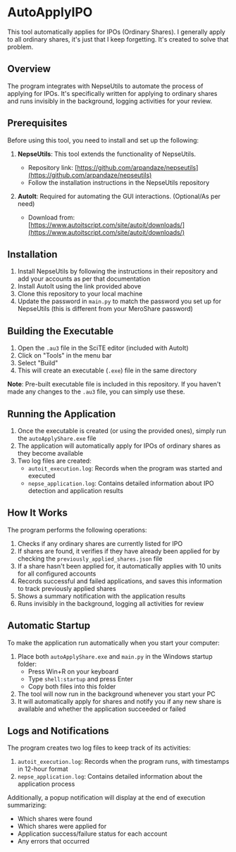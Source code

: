 # AutoApplyIPO

This tool automatically applies for IPOs (Ordinary Shares). I generally apply to all ordinary shares, it's just that I keep forgetting. It's created to solve that problem.

## Overview

The program integrates with NepseUtils to automate the process of applying for IPOs. It's specifically written for applying to ordinary shares and runs invisibly in the background, logging activities for your review.

## Prerequisites

Before using this tool, you need to install and set up the following:

1. **NepseUtils**: This tool extends the functionality of NepseUtils.
   - Repository link: [https://github.com/arpandaze/nepseutils](https://github.com/arpandaze/nepseutils)
   - Follow the installation instructions in the NepseUtils repository

2. **AutoIt**: Required for automating the GUI interactions. (Optional/As per need)
   - Download from: [https://www.autoitscript.com/site/autoit/downloads/](https://www.autoitscript.com/site/autoit/downloads/)

## Installation

1. Install NepseUtils by following the instructions in their repository and add your accounts as per that documentation
2. Install AutoIt using the link provided above
3. Clone this repository to your local machine
4. Update the password in `main.py` to match the password you set up for NepseUtils (this is different from your MeroShare password)

## Building the Executable

1. Open the `.au3` file in the SciTE editor (included with AutoIt)
2. Click on "Tools" in the menu bar
3. Select "Build"
4. This will create an executable (`.exe`) file in the same directory

**Note**: Pre-built executable file is included in this repository. If you haven't made any changes to the `.au3` file, you can simply use these.

## Running the Application

1. Once the executable is created (or using the provided ones), simply run the `autoApplyShare.exe` file
2. The application will automatically apply for IPOs of ordinary shares as they become available
3. Two log files are created:
   - `autoit_execution.log`: Records when the program was started and executed
   - `nepse_application.log`: Contains detailed information about IPO detection and application results

## How It Works

The program performs the following operations:

1. Checks if any ordinary shares are currently listed for IPO
2. If shares are found, it verifies if they have already been applied for by checking the `previously_applied_shares.json` file
3. If a share hasn't been applied for, it automatically applies with 10 units for all configured accounts
4. Records successful and failed applications, and saves this information to track previously applied shares
5. Shows a summary notification with the application results
6. Runs invisibly in the background, logging all activities for review

## Automatic Startup

To make the application run automatically when you start your computer:

1. Place both `autoApplyShare.exe` and `main.py` in the Windows startup folder:
   - Press Win+R on your keyboard
   - Type `shell:startup` and press Enter
   - Copy both files into this folder
2. The tool will now run in the background whenever you start your PC
3. It will automatically apply for shares and notify you if any new share is available and whether the application succeeded or failed

## Logs and Notifications

The program creates two log files to keep track of its activities:

1. `autoit_execution.log`: Records when the program runs, with timestamps in 12-hour format
2. `nepse_application.log`: Contains detailed information about the application process

Additionally, a popup notification will display at the end of execution summarizing:
- Which shares were found
- Which shares were applied for
- Application success/failure status for each account
- Any errors that occurred
